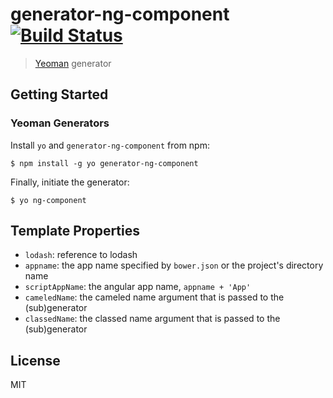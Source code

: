# generator-ng-component [![Build Status](https://secure.travis-ci.org/DaftMonk/generator-ng-component.png?branch=master)](https://travis-ci.org/DaftMonk/generator-ng-component)

> [Yeoman](http://yeoman.io) generator


## Getting Started

### Yeoman Generators

Install `yo` and `generator-ng-component` from npm:

```
$ npm install -g yo generator-ng-component
```

Finally, initiate the generator:

```
$ yo ng-component
```

## Template Properties

* `lodash`: reference to lodash
* `appname`: the app name specified by `bower.json` or the project's directory name
* `scriptAppName`: the angular app name, `appname + 'App'`
* `cameledName`: the cameled name argument that is passed to the (sub)generator
* `classedName`: the classed name argument that is passed to the (sub)generator

## License

MIT
